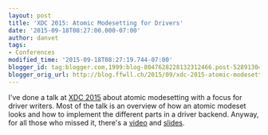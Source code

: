 ```yaml
---
layout: post
title: 'XDC 2015: Atomic Modesetting for Drivers'
date: '2015-09-18T08:27:00.000-07:00'
author: danvet
tags: 
- Conferences
modified_time: '2015-09-18T08:27:19.744-07:00'
blogger_id: tag:blogger.com,1999:blog-8047628228132312466.post-5289130486490976068
blogger_orig_url: http://blog.ffwll.ch/2015/09/xdc-2015-atomic-modesetting-for-drivers.html
---
```


I've done a talk at [XDC 2015](http://www.x.org/wiki/Events/XDC2015/)
about atomic modesetting with a focus for driver writers. Most of the talk is an
overview of how an atomic modeset looks and how to implement the different parts
in a driver backend. Anyway, for all those who missed it, there's a
[video](https://www.youtube.com/watch?v=kl9suFgbTc8) and [slides](/slides/xdc-2015.pdf).
